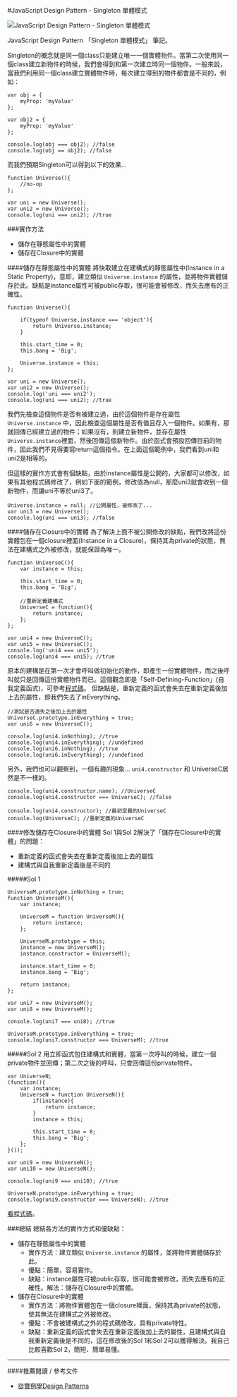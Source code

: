 #JavaScript Design Pattern - Singleton 單體模式

![JavaScript Design Pattern - Singleton 單體模式](https://lh3.googleusercontent.com/jHqlkYEMvUqV7AM8inexrfsdwarvia8dEwx9dsmXfPE=w800-h494-no)  

JavaScript Design Pattern 「Singleton 單體模式」 筆記。  

<!-- more -->

Singleton的概念就是同一個class只能建立唯一一個實體物件。當第二次使用同一個class建立新物件的時候，我們會得到和第一次建立時同一個物件。一般來說，當我們利用同一個class建立實體物件時，每次建立得到的物件都會是不同的，例如：    

	var obj = {
		myProp: 'myValue'
	};
	
	var obj2 = {
		myProp: 'myValue'
	};
	
	console.log(obj === obj2); //false
	console.log(obj == obj2); //false

而我們預期Singleton可以得到以下的效果...  

	function Universe(){
		//no-op
	};
	
	var uni = new Universe();
	var uni2 = new Universe();
	console.log(uni === uni2); //true

###實作方法
- 儲存在靜態屬性中的實體
- 儲存在Closure中的實體

####儲存在靜態屬性中的實體
將快取建立在建構式的靜態屬性中(Instance in a Static Property)，意即，建立類似 `Universe.instance` 的屬性，並將物件實體儲存於此。缺點是instance屬性可被public存取，很可能會被修改，而失去應有的正確性。  

	function Universe(){
		
		if(typeof Universe.instance === 'object'){
			return Universe.instance;
		}
	
		this.start_time = 0;
		this.bang = 'Big';
	
		Universe.instance = this;
	};
	
	var uni = new Universe();
	var uni2 = new Universe();
	console.log('uni === uni2');
	console.log(uni === uni2); //true

我們先檢查這個物件是否有被建立過，由於這個物件是存在屬性 `Universe.instance` 中，因此檢查這個屬性是否有值且存入一個物件。如果有，那就回傳已經建立過的物件；如果沒有，則建立新物件，並存在屬性 `Universe.instance`裡面，然後回傳這個新物件。由於函式會預設回傳目前的物件，因此我們不見得要寫return這個指令。在上面這個範例中，我們看到uni和uni2是相等的。  

但這樣的實作方式會有個缺點，由於instance屬性是公開的，大家都可以修改，如果有其他程式碼修改了，例如下面的範例，修改值為null，那麼uni3就會收到一個新物件，而讓uni不等於uni3了。  
	
	Universe.instance = null; //公開屬性，被修改了...
	var uni3 = new Universe();
	console.log(uni === uni3); //false

####儲存在Closure中的實體
為了解決上面不被公開修改的缺點，我們改將這份實體包在一個closure裡面(Instance in a Closure)，保持其為private的狀態，無法在建構式之外被修改，就能保證為唯一。  

	function UniverseC(){
		var instance = this;
	
		this.start_time = 0;
		this.bang = 'Big';
	
		//重新定義建構式
		UniverseC = function(){
			return instance;
		};
	};
	
	var uni4 = new UniverseC();
	var uni5 = new UniverseC();
	console.log('uni4 === uni5');
	console.log(uni4 === uni5); //true


原本的建構是在第一次才會呼叫做初始化的動作，即產生一份實體物件，而之後呼叫就只是回傳這份實體物件而已。這個觀念即是「Self-Defining-Function」(自我定義函式)，可參考[程式碼](https://github.com/cythilya/Code_Snippets/blob/master/functional_snippet/self-defining-function.html)。 但缺點是，重新定義的函式會失去在重新定義後加上去的屬性，即我們失去了inEverything。  

	//測試是否遺失之後加上去的屬性
	UniverseC.prototype.inEverything = true;
	var uni6 = new UniverseC();
	
	console.log(uni4.inNothing); //true
	console.log(uni4.inEverything); //undefined
	console.log(uni6.inNothing); //true
	console.log(uni6.inEverything); //undefined

另外，我們也可以觀察到，一個有趣的現象... `uni4.constructor` 和 UniverseC居然是不一樣的。  

	console.log(uni4.constructor.name); //UniverseC
	console.log(uni4.constructor === UniverseC); //false
	
	console.log(uni4.constructor); //最初定義的UniverseC
	console.log(UniverseC); //重新定義的UniverseC

####修改儲存在Closure中的實體
Sol 1與Sol 2解決了「儲存在Closure中的實體」的問題：

- 重新定義的函式會失去在重新定義後加上去的屬性
- 建構式與自我重新定義後是不同的

#####Sol 1

	UniverseM.prototype.inNothing = true;
	function UniverseM(){
		var instance;
	
		UniverseM = function UniverseM(){
			return instance;
		};
	
		UniverseM.prototype = this;
		instance = new UniverseM();
		instance.constructor = UniverseM();
	
		instance.start_time = 0;
		instance.bang = 'Big';
	
		return instance;
	};
	
	var uni7 = new UniverseM();
	var uni8 = new UniverseM();
	
	console.log(uni7 === uni8); //true
	
	UniverseM.prototype.inEverything = true;
	console.log(uni7.constructor === UniverseM); //true

#####Sol 2
用立即函式包住建構式和實體，當第一次呼叫的時候，建立一個private物件並回傳；第二次之後的呼叫，只會回傳這份private物件。

	var UniverseN;
	(function(){
		var instance;
		UniverseN = function UniverseN(){
			if(instance){
				return instance;
			}
			instance = this;
	
			this.start_time = 0;
			this.bang = 'Big';
		};
	}());
	
	var uni9 = new UniverseN();
	var uni10 = new UniverseN();
	
	console.log(uni9 === uni10); //true
	
	UniverseN.prototype.inEverything = true;
	console.log(uni9.constructor === UniverseN); //true

[看程式碼](https://github.com/cythilya/Code_Snippets/blob/master/functional_snippet/design_pattern_singleton.html)。  

###總結
總結各方法的實作方式和優缺點：  

- 儲存在靜態屬性中的實體
	- 實作方法：建立類似 `Universe.instance` 的屬性，並將物件實體儲存於此。
	- 優點：簡單，容易實作。
	- 缺點：instance屬性可被public存取，很可能會被修改，而失去應有的正確性。解法：儲存在Closure中的實體。
- 儲存在Closure中的實體
	- 實作方法：將物件實體包在一個closure裡面，保持其為private的狀態，使其無法在建構式之外被修改。
	- 優點：不會被建構式之外的程式碼修改，具有private特性。
	- 缺點：重新定義的函式會失去在重新定義後加上去的屬性，且建構式與自我重新定義後是不同的，這在修改後的Sol 1和Sol 2可以獲得解決。我自己比較喜歡Sol 2，簡短、簡單易懂。

---
####推薦閱讀 / 參考文件
- [從實例學Design Patterns](http://slides.com/jaceju/design-patterns-by-examples/#/)